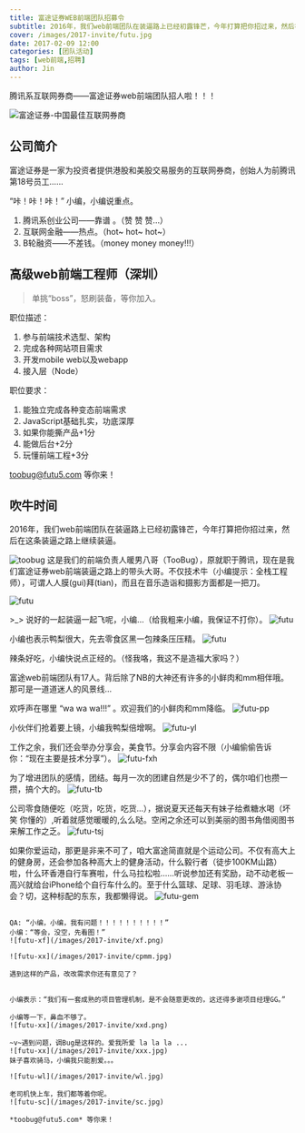 ```yaml
---
title: 富途证券WEB前端团队招募令
subtitle: 2016年，我们web前端团队在装逼路上已经初露锋芒，今年打算把你招过来，然后在这条装逼之路上继续装逼。
cover: /images/2017-invite/futu.jpg
date: 2017-02-09 12:00
categories: [团队活动]
tags: [web前端,招聘]
author: Jin
---
```


腾讯系互联网券商——富途证券web前端团队招人啦！！！

![富途证券-中国最佳互联网券商](/images/2017-invite/futu.jpg)

## 公司简介

富途证券是一家为投资者提供港股和美股交易服务的互联网券商，创始人为前腾讯第18号员工……

“咔！咔！咔！” 小编，小编说重点。

1. 腾讯系创业公司——靠谱 。（赞 赞 赞...）
2. 互联网金融——热点。（hot~ hot~ hot~）
3. B轮融资——不差钱。（money money money!!!）

## 高级web前端工程师（深圳）
> 单挑“boss”，怒刷装备，等你加入。

职位描述：
1. 参与前端技术选型、架构
2. 完成各种网站项目需求
3. 开发mobile web以及webapp
4. 接入层（Node）

职位要求：
1. 能独立完成各种变态前端需求
2. JavaScript基础扎实，功底深厚
3. 如果你能撕产品+1分
4. 能做后台+2分
5. 玩懂前端工程+3分

toobug@futu5.com 等你来！
<!-- more -->

## 吹牛时间

2016年，我们web前端团队在装逼路上已经初露锋芒，今年打算把你招过来，然后在这条装逼之路上继续装逼。

![toobug](/images/2017-invite/toobug.jpg)
这是我们的前端负责人暖男八哥（TooBug），原就职于腾讯，现在是我们富途证券web前端装逼之路上的带头大哥。不仅技术牛（小编提示：全栈工程师），可谓人人膜(gui)拜(tian)，而且在音乐造诣和摄影方面都是一把刀。

![futu](/images/2017-invite/zb.jpg)

\>\_\> 说好的一起装逼一起飞呢，小编...（给我粗来小编，我保证不打你）。
![futu](/images/2017-invite/pl.gif)

小编也表示鸭梨很大，先去零食区黑一包辣条压压精。
![futu](/images/2017-invite/lt.jpg)

辣条好吃，小编快说点正经的。（怪我咯，我这不是造福大家吗？）

富途web前端团队有17人。背后除了NB的大神还有许多的小鲜肉和mm相伴哦。那可是一道道迷人的风景线...

欢呼声在哪里 “wa wa wa!!!” 。欢迎我们的小鲜肉和mm降临。
![futu-pp](/images/2017-invite/pp.jpg)

小伙伴们抢着要上镜，小编我鸭梨倍增啊。
![futu-yl](/images/2017-invite/1-1.jpg)

工作之余，我们还会举办分享会，美食节。分享会内容不限（小编偷偷告诉你：“现在主要是技术分享”）。
![futu-fxh](/images/2017-invite/fxh.jpg)

为了增进团队的感情，团结。每月一次的团建自然是少不了的，偶尔咱们也攒一攒，搞个大的。
![futu-tb](/images/2017-invite/tb.jpg)

公司零食随便吃（吃货，吃货，吃货...），据说夏天还每天有妹子给煮糖水喝（坏笑 你懂的）,听着就感觉暖暖的,么么哒。空闲之余还可以到美丽的图书角借阅图书来解工作之乏。
![futu-tsj](/images/2017-invite/tsj.jpg)

如果你爱运动，那更是非来不可了，咱大富途简直就是个运动公司。不仅有高大上的健身房，还会参加各种高大上的健身活动，什么毅行者（徒步100KM山路）啦，什么环香港自行车赛啦，什么马拉松啦……听说参加还有奖励，动不动老板一高兴就给台iPhone给个自行车什么的。至于什么篮球、足球、羽毛球、游泳协会？切，这种标配的东东，我都懒得说。
![futu-gem](/images/2017-invite/gem.jpg)


~~~~~~~~~~~~~~~美丽的分割线~~~~~~~~~~~~~~~~~~~~~~

QA: “小编，小编，我有问题！！！！！！！！！！”
小编：“等会，没空，先看图！”
![futu-xf](/images/2017-invite/xf.png)

![futu-xx](/images/2017-invite/cpmm.jpg)

遇到这样的产品，改改需求你还有意见了？


小编表示：“我们有一套成熟的项目管理机制，是不会随意更改的，这还得多谢项目经理GG。”

小编等一下，鼻血不够了。
![futu-xx](/images/2017-invite/xxd.png)

~v~遇到问题，调Bug是这样的。爱我所爱 la la la ...
![futu-xx](/images/2017-invite/xxx.jpg)
妹子喜欢骑马，小编我只能割爱。。。

![futu-wl](/images/2017-invite/wl.jpg)

老司机快上车，我们都等着你呢。
![futu-sc](/images/2017-invite/sc.jpg)

*toobug@futu5.com* 等你来！

